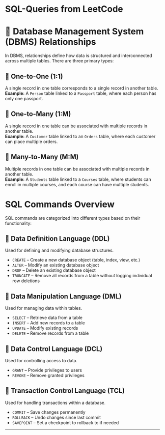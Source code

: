 # SQL-Queries from LeetCode

# 🔗 Database Management System (DBMS) Relationships

In DBMS, relationships define how data is structured and interconnected across multiple tables. There are three primary types:

## 📌 One-to-One (1:1)
A single record in one table corresponds to a single record in another table.  
**Example:** A `Person` table linked to a `Passport` table, where each person has only one passport.

## 📌 One-to-Many (1:M)
A single record in one table can be associated with multiple records in another table.  
**Example:** A `Customer` table linked to an `Orders` table, where each customer can place multiple orders.

## 📌 Many-to-Many (M:M)
Multiple records in one table can be associated with multiple records in another table.  
**Example:** A `Students` table linked to a `Courses` table, where students can enroll in multiple courses, and each course can have multiple students.

# SQL Commands Overview

SQL commands are categorized into different types based on their functionality:

## 📌 Data Definition Language (DDL)
Used for defining and modifying database structures.
- `CREATE` – Create a new database object (table, index, view, etc.)
- `ALTER` – Modify an existing database object
- `DROP` – Delete an existing database object
- `TRUNCATE` – Remove all records from a table without logging individual row deletions

## 📌 Data Manipulation Language (DML)
Used for managing data within tables.
- `SELECT` – Retrieve data from a table
- `INSERT` – Add new records to a table
- `UPDATE` – Modify existing records
- `DELETE` – Remove records from a table

## 📌 Data Control Language (DCL)
Used for controlling access to data.
- `GRANT` – Provide privileges to users
- `REVOKE` – Remove granted privileges

## 📌 Transaction Control Language (TCL)
Used for handling transactions within a database.
- `COMMIT` – Save changes permanently
- `ROLLBACK` – Undo changes since last commit
- `SAVEPOINT` – Set a checkpoint to rollback to if needed

---
